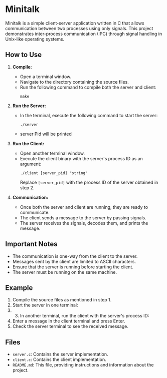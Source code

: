 # Minitalk

Minitalk is a simple client-server application written in C that allows communication between two processes using only signals.
This project demonstrates inter-process communication (IPC) through signal handling in Unix-like operating systems.

## How to Use

1. **Compile:**
   - Open a terminal window.
   - Navigate to the directory containing the source files.
   - Run the following command to compile both the server and client:
     ```
     make
     ```

2. **Run the Server:**
   - In the terminal, execute the following command to start the server:
     ```
     ./server
     ```
   - server Pid will be printed
3. **Run the Client:**
   - Open another terminal window.
   - Execute the client binary with the server's process ID as an argument:
     ```
     ./client [server_pid] "string"
     ```
     Replace `[server_pid]` with the process ID of the server obtained in step 2.

4. **Communication:**
   - Once both the server and client are running, they are ready to communicate.
   - The client sends a message to the server by passing signals.
   - The server receives the signals, decodes them, and prints the message.

## Important Notes

- The communication is one-way from the client to the server.
- Messages sent by the client are limited to ASCII characters.
- Ensure that the server is running before starting the client.
- The server must be running on the same machine.

## Example

1. Compile the source files as mentioned in step 1.
2. Start the server in one terminal:
3. 3. In another terminal, run the client with the server's process ID:
4. Enter a message in the client terminal and press Enter.
5. Check the server terminal to see the received message.

## Files

- `server.c`: Contains the server implementation.
- `client.c`: Contains the client implementation.
- `README.md`: This file, providing instructions and information about the project.
